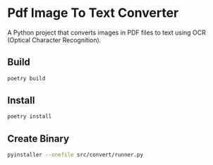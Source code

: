 

# Pdf Image To Text Converter

A Python project that converts images in PDF files to text using OCR (Optical Character Recognition).


## Build

```bash
poetry build
```

## Install

```bash
poetry install
```

## Create Binary
```bash
pyinstaller --onefile src/convert/runner.py
```